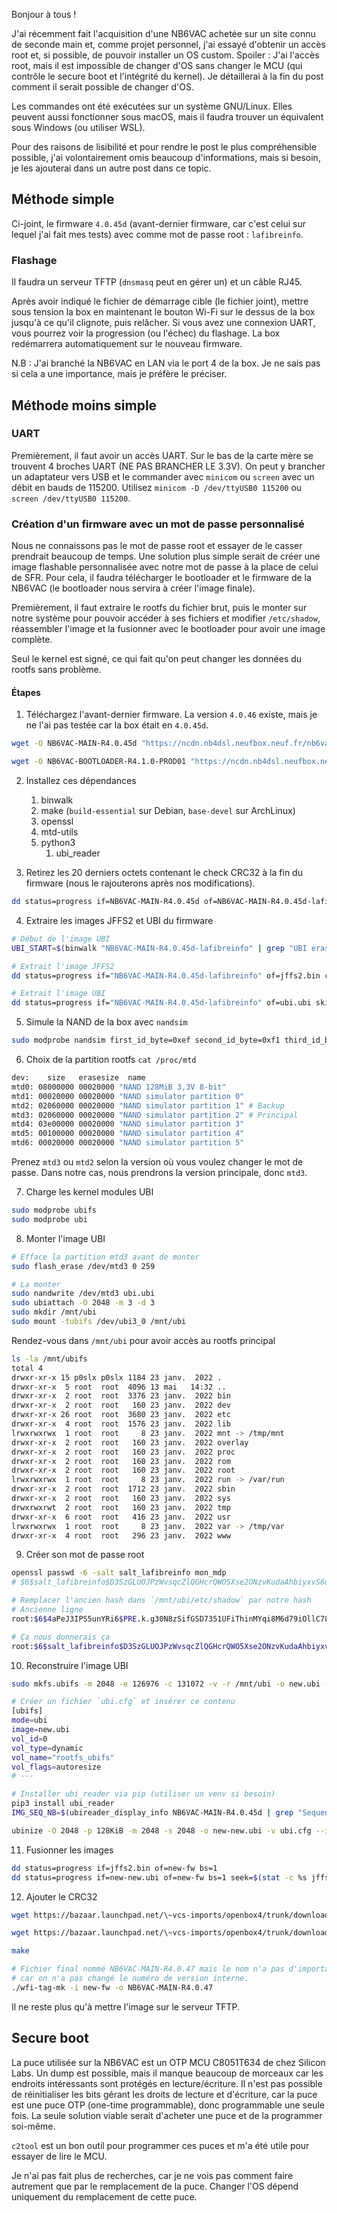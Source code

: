Bonjour à tous !

J'ai récemment fait l'acquisition d'une NB6VAC achetée sur un site connu de seconde main et, comme projet personnel, j'ai essayé d'obtenir un accès root et, si possible, de pouvoir installer un OS custom.
Spoiler : J'ai l'accès root, mais il est impossible de changer d'OS sans changer le MCU (qui contrôle le secure boot et l'intégrité du kernel).
Je détaillerai à la fin du post comment il serait possible de changer d'OS.

Les commandes ont été exécutées sur un système GNU/Linux. Elles peuvent aussi fonctionner sous macOS, mais il faudra trouver un équivalent sous Windows (ou utiliser WSL).

Pour des raisons de lisibilité et pour rendre le post le plus compréhensible possible, j'ai volontairement omis beaucoup d'informations, mais si besoin, je les ajouterai dans un autre post dans ce topic.

## Méthode simple
Ci-joint, le firmware `4.0.45d` (avant-dernier firmware, car c'est celui sur lequel j'ai fait mes tests) avec comme mot de passe root : `lafibreinfo`.

### Flashage
Il faudra un serveur TFTP (`dnsmasq` peut en gérer un) et un câble RJ45.

Après avoir indiqué le fichier de démarrage cible (le fichier joint), mettre sous tension la box en maintenant le bouton Wi-Fi sur le dessus de la box jusqu'à ce qu'il clignote, puis relâcher.
Si vous avez une connexion UART, vous pourrez voir la progression (ou l'échec) du flashage.
La box redémarrera automatiquement sur le nouveau firmware.

N.B : J'ai branché la NB6VAC en LAN via le port 4 de la box. Je ne sais pas si cela a une importance, mais je préfère le préciser.

## Méthode moins simple
### UART
Premièrement, il faut avoir un accès UART. Sur le bas de la carte mère se trouvent 4 broches UART (NE PAS BRANCHER LE 3.3V). On peut y brancher un adaptateur vers USB et le commander avec `minicom` ou `screen` avec un débit en bauds de 115200.
Utilisez `minicom -D /dev/ttyUSB0 115200` ou `screen /dev/ttyUSB0 115200`.

### Création d'un firmware avec un mot de passe personnalisé
Nous ne connaissons pas le mot de passe root et essayer de le casser prendrait beaucoup de temps. Une solution plus simple serait de créer une image flashable personnalisée avec notre mot de passe à la place de celui de SFR.
Pour cela, il faudra télécharger le bootloader et le firmware de la NB6VAC (le bootloader nous servira à créer l'image finale).

Premièrement, il faut extraire le rootfs du fichier brut, puis le monter sur notre système pour pouvoir accéder à ses fichiers et modifier `/etc/shadow`, réassembler l'image et la fusionner avec le bootloader pour avoir une image complète.

Seul le kernel est signé, ce qui fait qu'on peut changer les données du rootfs sans problème.
#### Étapes 
1. Téléchargez l'avant-dernier firmware. La version `4.0.46` existe, mais je ne l'ai pas testée car la box était en `4.0.45d`.
```bash
wget -O NB6VAC-MAIN-R4.0.45d "https://ncdn.nb4dsl.neufbox.neuf.fr/nb6vac_Version%204.0.45d/NB6VAC-MAIN-R4.0.45d" --no-check-certificate

wget -O NB6VAC-BOOTLOADER-R4.1.0-PROD01 "https://ncdn.nb4dsl.neufbox.neuf.fr/nb6vac_Version%204.0.45d/NB6VAC-BOOTLOADER-R4.1.0-PROD01" --no-check-certificate
```

2. Installez ces dépendances
	1. binwalk
	3. make (`build-essential` sur Debian, `base-devel` sur ArchLinux)
	7. openssl
	8. mtd-utils
	9. python3
		1. ubi_reader

3. Retirez les 20 derniers octets contenant le check CRC32 à la fin du firmware (nous le rajouterons après nos modifications).

```bash
dd status=progress if=NB6VAC-MAIN-R4.0.45d of=NB6VAC-MAIN-R4.0.45d-lafibreinfo count=$(( $(stat -c %s NB6VAC-MAIN-R4.0.45d) - 20 )) bs=1
```

4. Extraire les images JFFS2 et UBI du firmware
```bash
# Début de l'image UBI
UBI_START=$(binwalk "NB6VAC-MAIN-R4.0.45d-lafibreinfo" | grep "UBI erase count header" | awk '{print $1}')

# Extrait l'image JFFS2
dd status=progress if="NB6VAC-MAIN-R4.0.45d-lafibreinfo" of=jffs2.bin count=${UBI_START} bs=1

# Extrait l'image UBI
dd status=progress if="NB6VAC-MAIN-R4.0.45d-lafibreinfo" of=ubi.ubi skip=${UBI_START} bs=1
```

5. Simule la NAND de la box avec `nandsim`
```bash
sudo modprobe nandsim first_id_byte=0xef second_id_byte=0xf1 third_id_byte=0x00 fourth_id_byte=0x95 parts=1,259,259,496,8
```

6. Choix de la partition rootfs
`cat /proc/mtd`
```bash
dev:    size   erasesize  name  
mtd0: 08000000 00020000 "NAND 128MiB 3,3V 8-bit"  
mtd1: 00020000 00020000 "NAND simulator partition 0"  
mtd2: 02060000 00020000 "NAND simulator partition 1" # Backup
mtd3: 02060000 00020000 "NAND simulator partition 2" # Principal
mtd4: 03e00000 00020000 "NAND simulator partition 3"  
mtd5: 00100000 00020000 "NAND simulator partition 4"  
mtd6: 00020000 00020000 "NAND simulator partition 5"
```
Prenez `mtd3` ou `mtd2` selon la version où vous voulez changer le mot de passe.
Dans notre cas, nous prendrons la version principale, donc `mtd3`.

7. Charge les kernel modules UBI
```bash
sudo modprobe ubifs
sudo modprobe ubi
```

8. Monter l'image UBI
```bash
# Efface la partition mtd3 avant de monter
sudo flash_erase /dev/mtd3 0 259

# La monter
sudo nandwrite /dev/mtd3 ubi.ubi
sudo ubiattach -O 2048 -m 3 -d 3
sudo mkdir /mnt/ubi
sudo mount -tubifs /dev/ubi3_0 /mnt/ubi
```

Rendez-vous dans `/mnt/ubi` pour avoir accès au rootfs principal
```bash
ls -la /mnt/ubifs  
total 4  
drwxr-xr-x 15 p0slx p0slx 1184 23 janv.  2022 .  
drwxr-xr-x  5 root  root  4096 13 mai   14:32 ..  
drwxr-xr-x  2 root  root  3376 23 janv.  2022 bin  
drwxr-xr-x  2 root  root   160 23 janv.  2022 dev  
drwxr-xr-x 26 root  root  3680 23 janv.  2022 etc  
drwxr-xr-x  4 root  root  1576 23 janv.  2022 lib  
lrwxrwxrwx  1 root  root     8 23 janv.  2022 mnt -> /tmp/mnt  
drwxr-xr-x  2 root  root   160 23 janv.  2022 overlay  
drwxr-xr-x  2 root  root   160 23 janv.  2022 proc  
drwxr-xr-x  2 root  root   160 23 janv.  2022 rom  
drwxr-xr-x  2 root  root   160 23 janv.  2022 root  
lrwxrwxrwx  1 root  root     8 23 janv.  2022 run -> /var/run  
drwxr-xr-x  2 root  root  1712 23 janv.  2022 sbin  
drwxr-xr-x  2 root  root   160 23 janv.  2022 sys  
drwxrwxrwt  2 root  root   160 23 janv.  2022 tmp  
drwxr-xr-x  6 root  root   416 23 janv.  2022 usr  
lrwxrwxrwx  1 root  root     8 23 janv.  2022 var -> /tmp/var  
drwxr-xr-x  4 root  root   296 23 janv.  2022 www
```


9. Créer son mot de passe root
```bash
openssl passwd -6 -salt salt_lafibreinfo mon_mdp
# $6$salt_lafibreinfo$D3SzGLUOJPzWvsqcZlQGHcrQWO5Xse2ONzvKudaAhbiyxvS6uKoEbtu5ZZX3pJT.hy/GUTu8XYVG.Q/FtEVAf.

# Remplacer l'ancien hash dans `/mnt/ubi/etc/shadow` par notre hash
# Ancienne ligne
root:$6$4aPeJ3IPS5unYRi6$PRE.k.g30N8zSifGSD7351UFiThinMYqi8M6d79iOllC78q1LLCeppcXHF68dcV5sWFL4xXeBJPHsHrM1YUdl1:14550:0:99999:7:::

# Ça nous donnerais ça
root:$6$salt_lafibreinfo$D3SzGLUOJPzWvsqcZlQGHcrQWO5Xse2ONzvKudaAhbiyxvS6uKoEbtu5ZZX3pJT.hy/GUTu8XYVG.Q/FtEVAf.:14550:0:99999:7:::
```

10. Reconstruire l'image UBI
```bash
sudo mkfs.ubifs -m 2048 -e 126976 -c 131072 -v -r /mnt/ubi -o new.ubi --compr="zlib"

# Créer un fichier `ubi.cfg` et insérer ce contenu
[ubifs]
mode=ubi
image=new.ubi
vol_id=0
vol_type=dynamic
vol_name="rootfs_ubifs"
vol_flags=autoresize
# ---

# Installer ubi_reader via pip (utiliser un venv si besoin)
pip3 install ubi_reader
IMG_SEQ_NB=$(ubireader_display_info NB6VAC-MAIN-R4.0.45d | grep "Sequence Num" | awk '{print $4}')

ubinize -O 2048 -p 128KiB -m 2048 -s 2048 -o new-new.ubi -v ubi.cfg --image-seq=${IMG_SEQ_NB}
```

11. Fusionner les images
```bash
dd status=progress if=jffs2.bin of=new-fw bs=1
dd status=progress if=new-new.ubi of=new-fw bs=1 seek=$(stat -c %s jffs2.bin)
```

12. Ajouter le CRC32
```bash
wget https://bazaar.launchpad.net/\~vcs-imports/openbox4/trunk/download/head:/firmware_3.x/tools/nb6v-wfi-tag-mk/wfi-tag-mk.c

wget https://bazaar.launchpad.net/\~vcs-imports/openbox4/trunk/download/head:/firmware_3.x/tools/nb6v-wfi-tag-mk/Makefile

make

# Fichier final nommé NB6VAC-MAIN-R4.0.47 mais le nom n'a pas d'importance
# car on n'a pas changé le numéro de version interne.
./wfi-tag-mk -i new-fw -o NB6VAC-MAIN-R4.0.47
```

Il ne reste plus qu'à mettre l'image sur le serveur TFTP.

## Secure boot
La puce utilisée sur la NB6VAC est un OTP MCU C8051T634 de chez Silicon Labs.
Un dump est possible, mais il manque beaucoup de morceaux car les endroits intéressants sont protégés en lecture/écriture.
Il n'est pas possible de réinitialiser les bits gérant les droits de lecture et d'écriture, car la puce est une puce OTP (one-time programmable), donc programmable une seule fois.
La seule solution viable serait d'acheter une puce et de la programmer soi-même.

`c2tool` est un bon outil pour programmer ces puces et m'a été utile pour essayer de lire le MCU.

Je n'ai pas fait plus de recherches, car je ne vois pas comment faire autrement que par le remplacement de la puce.
Changer l'OS dépend uniquement du remplacement de cette puce.